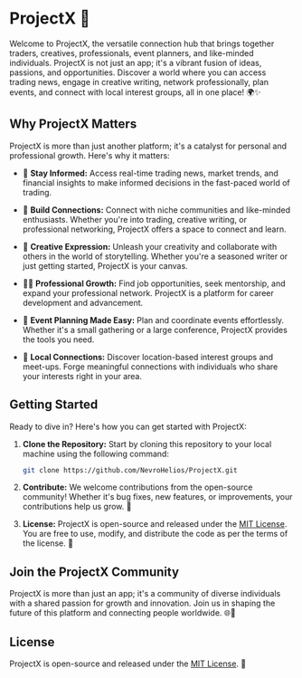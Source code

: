 # ProjectX 🚀

Welcome to ProjectX, the versatile connection hub that brings together traders, creatives, professionals, event planners, and like-minded individuals. ProjectX is not just an app; it's a vibrant fusion of ideas, passions, and opportunities. Discover a world where you can access trading news, engage in creative writing, network professionally, plan events, and connect with local interest groups, all in one place! 🌍✨

## Why ProjectX Matters

ProjectX is more than just another platform; it's a catalyst for personal and professional growth. Here's why it matters:

- 📰 **Stay Informed:** Access real-time trading news, market trends, and financial insights to make informed decisions in the fast-paced world of trading.

- 🤝 **Build Connections:** Connect with niche communities and like-minded enthusiasts. Whether you're into trading, creative writing, or professional networking, ProjectX offers a space to connect and learn.

- 📝 **Creative Expression:** Unleash your creativity and collaborate with others in the world of storytelling. Whether you're a seasoned writer or just getting started, ProjectX is your canvas.

- 👩‍💼 **Professional Growth:** Find job opportunities, seek mentorship, and expand your professional network. ProjectX is a platform for career development and advancement.

- 🎉 **Event Planning Made Easy:** Plan and coordinate events effortlessly. Whether it's a small gathering or a large conference, ProjectX provides the tools you need.

- 📍 **Local Connections:** Discover location-based interest groups and meet-ups. Forge meaningful connections with individuals who share your interests right in your area.

## Getting Started

Ready to dive in? Here's how you can get started with ProjectX:

1. **Clone the Repository:** Start by cloning this repository to your local machine using the following command:
   
   ```bash
   git clone https://github.com/NevroHelios/ProjectX.git
   ```

2. **Contribute:** We welcome contributions from the open-source community! Whether it's bug fixes, new features, or improvements, your contributions help us grow. 🙌

3. **License:** ProjectX is open-source and released under the [MIT License](LICENSE). You are free to use, modify, and distribute the code as per the terms of the license. 📜

## Join the ProjectX Community

ProjectX is more than just an app; it's a community of diverse individuals with a shared passion for growth and innovation. Join us in shaping the future of this platform and connecting people worldwide. 🌐🤝

## License

ProjectX is open-source and released under the [MIT License](LICENSE). 📝
